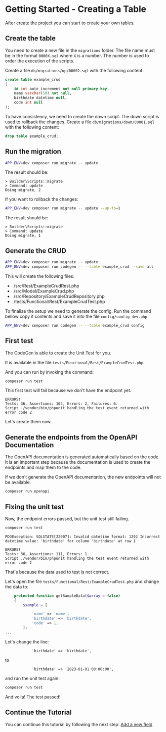 # Getting Started - Creating a Table

After [create the project](getting_started.md) you can start to create your own tables. 

## Create the table

You need to create a new file in the `migrations` folder. The file name must be in the format `0000X.sql` where `X` is a number. 
The number is used to order the execution of the scripts.

Create a file `db/migrations/up/00002.sql` with the following content:

```sql
create table example_crud
(
    id int auto_increment not null primary key,
    name varchar(50) not null,
    birthdate datetime null,
    code int null
);
```

To have consistency, we need to create the down script. The down script is used to rollback the changes. 
Create a file `db/migrations/down/00001.sql` with the following content:

```sql
drop table example_crud;
```

## Run the migration

```bash
APP_ENV=dev composer run migrate -- update
```

The result should be:

```text
> Builder\Scripts::migrate
> Command: update
Doing migrate, 2
```

If you want to rollback the changes:

```bash
APP_ENV=dev composer run migrate -- update --up-to=1
```

The result should be:

```text
> Builder\Scripts::migrate
> Command: update
Doing migrate, 1
```

## Generate the CRUD

```bash
APP_ENV=dev composer run migrate -- update                              # Make sure DB is update
APP_ENV=dev composer run codegen -- --table example_crud --save all     # (can be rest, model, test, repo, config)
```

This will create the following files:

- ./src/Rest/ExampleCrudRest.php
- ./src/Model/ExampleCrud.php
- ./src/Repository/ExampleCrudRepository.php
- ./tests/Functional/Rest/ExampleCrudTest.php

To finalize the setup we need to generate the config. 
Run the command bellow copy it contents and save it into the file `config/config-dev.php`

```bash
APP_ENV=dev composer run codegen -- --table example_crud config
```

## First test

The CodeGen is able to create the Unit Test for you. 

It is available in the file `tests/Functional/Rest/ExampleCrudTest.php`.

And you can run by invoking the command:

```bash
composer run test
```

This first test will fail because we don't have the endpoint yet.

```text
ERRORS!
Tests: 36, Assertions: 104, Errors: 2, Failures: 6.
Script ./vendor/bin/phpunit handling the test event returned with error code 2
```

Let's create them now.

## Generate the endpoints from the OpenAPI Documentation

The OpenAPI documentation is generated automatically based on the code.
It is an important step because the documentation is used to create the endpoints and map them to the code. 

If we don't generate the OpenAPI documentation, the new endpoints will not be available.

```bash 
composer run openapi
```

## Fixing the unit test

Now, the endpoint errors passed, but the unit test still failing.

```bash
composer run test
```

```text
PDOException: SQLSTATE[22007]: Invalid datetime format: 1292 Incorrect datetime value: 'birthdate' for column 'birthdate' at row 1

ERRORS!
Tests: 36, Assertions: 111, Errors: 1.
Script ./vendor/bin/phpunit handling the test event returned with error code 2
```

That's because the data used to test is not correct.

Let's open the file `tests/Functional/Rest/ExampleCrudTest.php` and change the data to:

```php
    protected function getSampleData($array = false)
    {
        $sample = [

            'name' => 'name',
            'birthdate' => 'birthdate',
            'code' => 1,
        ];
...
```

Let's change the line:

```text
            'birthdate' => 'birthdate',
```

to

```text
            'birthdate' => '2023-01-01 00:00:00',
```

and run the unit test again:

```bash
composer run test
```

And voila! The test passed!

## Continue the Tutorial

You can continue this tutorial by following the next step: [Add a new field](getting_started_02_add_new_field.md)
